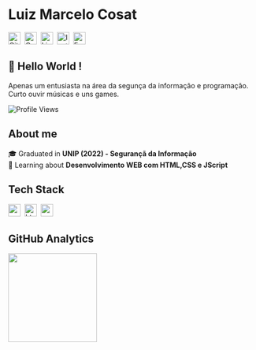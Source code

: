 # Luiz Marcelo Cosat
<a href="https://www.github.com//loiznaka" target="_blank"><img src="https://img.shields.io/badge/GitHub-100000?style=flat&logo=github&logoColor=white" alt="GitHub Badge" height="25"></a>&nbsp;
<a href="mailto:luismc9915@gmail.com@gmail.com" target="_blank"><img src="https://img.shields.io/badge/Gmail-D14836?style=flat&logo=gmail&logoColor=white" alt="Gmail Badge" height="25"></a>&nbsp;
<a href="https://www.linkedin.com/in//luizmcosta" target="_blank"><img src="https://img.shields.io/badge/LinkedIn-0077B5?style=flat&logo=linkedin&logoColor=white" alt="LinkedIn Badge" height="25"></a>&nbsp;
<a href="https://www.instagram.com/@loiz.costa" target="_blank"><img src="https://img.shields.io/badge/Instagram-E4405F?style=flat&logo=instagram&logoColor=white" alt="Instagram Badge" height="25"></a>&nbsp;
<a href="https://www.facebook.com//loiiz.naka" target="_blank"><img src="https://img.shields.io/badge/Facebook-1877F2?style=flat&logo=facebook&logoColor=white" alt="Facebook Badge" height="25"></a>&nbsp;

## 👋 Hello World !
Apenas um entusiasta na área da segunça da informação e programação. Curto ouvir músicas e uns games.

![Profile Views](https://komarev.com/ghpvc/?username=/loiznaka&theme=default&color=blue&style=flat&label=Profile+Views)

## About me
🎓&nbsp;Graduated in **UNIP (2022) - Segurançã da Informação**
<br/>🌱&nbsp;Learning about **Desenvolvimento WEB com HTML,CSS e JScript**

## Tech Stack
<img src="https://img.shields.io/badge/Css3-05122A?style=flat&logo=css3" alt="css3 Badge" height="25">&nbsp;
<img src="https://img.shields.io/badge/Html5-05122A?style=flat&logo=html5" alt="html5 Badge" height="25">&nbsp;
<img src="https://img.shields.io/badge/Nodejs-05122A?style=flat&logo=node.js" alt="nodejs Badge" height="25">&nbsp;

## GitHub Analytics
<div>
<img height="180em" src="https://github-readme-stats.vercel.app/api?username=/loiznaka&theme=default&show_icons=true&count_private=true">
</div>
